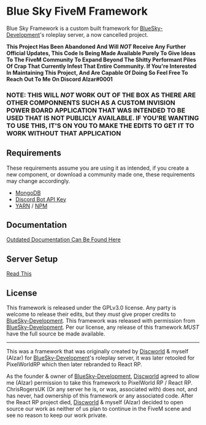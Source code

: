 # Blue Sky FiveM Framework
Blue Sky Framework is a custom built framework for [BlueSky-Development](https://github.com/BlueSky-Development)'s roleplay server, a now cancelled project.

__This Project Has Been Abandoned And Will *NOT* Receive Any Further Official Updates, This Code Is Being Made Available Purely To Give Ideas To The FiveM Community To Expand Beyond The Shitty Performant Piles Of Crap That Currently Infest That Entire Community. If You're Interested In Maintaining This Project, And Are Capable Of Doing So Feel Free To Reach Out To Me On Discord Alzar#0001__

### __NOTE: THIS WILL *NOT* WORK OUT OF THE BOX AS THERE ARE OTHER COMPONNENTS SUCH AS A CUSTOM INVISION POWER BOARD APPLICATION THAT WAS INTENDED TO BE USED THAT IS NOT PUBLICLY AVAILABLE. IF YOU'RE WANTING TO USE THIS, IT'S ON YOU TO MAKE THE EDITS TO GET IT TO WORK WITHOUT THAT APPLICATION__

## Requirements
These requirements assume you are using it as intended, if you create a new component, or download a community made one, these requirements may change accordingly.
 - [MongoDB](https://www.mongodb.com/)
 - [Discord Bot API Key](https://discordapp.com/developers/applications/)
 - [YARN](https://yarnpkg.com/lang/en/) / [NPM](https://www.npmjs.com/)
 
## Documentation
[Outdated Documentation Can Be Found Here](https://alzar.github.io/bluesky/docs/requirements/)

## Server Setup
[Read This](https://alzar.github.io/bluesky/docs/requirements/)

## License
This framework is released under the GPLv3.0 license. Any party is welcome to release their edits, but they *must* give proper credits to [BlueSky-Development](https://github.com/BlueSky-Development). This framework was released with permission from [BlueSky-Development](https://github.com/BlueSky-Development). Per our license, any release of this framework *MUST* have the full source be made available.

-----

This was a framework that was originally created by [Discworld](https://github.com/DiscworldZA) & myself (Alzar) for [BlueSky-Development](https://github.com/BlueSky-Development)'s roleplay server, it was later retooled for PixelWorldRP which then later rebranded to React RP.

As the founder & owner of [BlueSky-Development](https://github.com/BlueSky-Development), [Discworld](https://github.com/DiscworldZA) agreed to allow me (Alzar) permission to take this framework to PixelWorld RP / React RP. ChrisRogersUK (Or any server he is, or was, associated with) does not, and has never, had ownership of this framework or any associated code. After the React RP project died, [Discworld](https://github.com/DiscworldZA) & myself (Alzar) decided to open source our work as neither of us plan to continue in the FiveM scene and see no reason to keep our work private.
